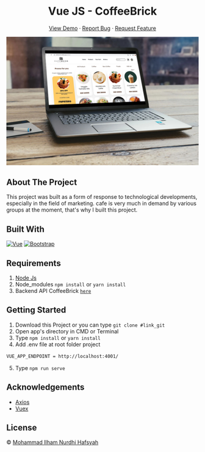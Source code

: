 <h1 align='center'>Vue JS - CoffeeBrick</h1>
  <p align="center">
    <a href="https://coffeebrick.netlify.app">View Demo</a>
    ·
    <a href="https://github.com/IlhamHafsyah/Coffee-Brick_Frontend/issues">Report Bug</a>
    ·
    <a href="https://github.com/IlhamHafsyah/Coffee-Brick_Frontend/issues">Request Feature</a>
  </p>

![Image Banner](https://raw.githubusercontent.com/IlhamHafsyah/Coffee-Brick_Frontend/master/smartmockups_klalt5z2.jpg)

## About The Project

This project was built as a form of response to technological developments, especially in the field of marketing. cafe is very much in demand by various groups at the moment, that's why I built this project.

## Built With

[![Vue](https://img.shields.io/badge/Vue-v2.6.11-green)](https://github.com/vuejs/vue)
[![Bootstrap](https://img.shields.io/badge/Bootstrap-v4.5.x-blue)](https://github.com/bootstrap-vue/bootstrap-vue)

## Requirements

1. <a href="https://nodejs.org/en/download/">Node Js</a>
2. Node_modules `npm install` or `yarn install`
3. Backend API CoffeeBrick [`here`](https://github.com/IlhamHafsyah/Coffee-Brick_Intermediate-Backend)

## Getting Started

1. Download this Project or you can type `git clone #link_git`
2. Open app's directory in CMD or Terminal
3. Type `npm install` or `yarn install`
4. Add .env file at root folder project

```sh
VUE_APP_ENDPOINT = http://localhost:4001/
```

5. Type `npm run serve`

## Acknowledgements

- [Axios](https://www.npmjs.com/package/axios)
- [Vuex](https://vuex.vuejs.org/)

## License

© [Mohammad Ilham Nurdhi Hafsyah](https://github.com/IlhamHafsyah/)
